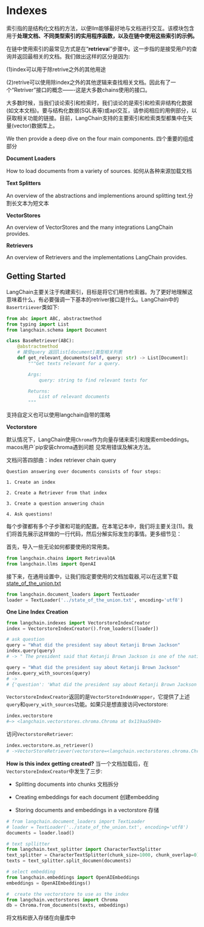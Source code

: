 # Indexes

索引指的是结构化文档的方法，以便llm能够最好地与文档进行交互。该模块包含用于**处理文档、不同类型索引的实用程序函数，以及在链中使用这些索引的示例。**

在链中使用索引的最常见方式是在“**retrieva**l”步骤中。这一步指的是接受用户的查询并返回最相关的文档。我们做出这样的区分是因为:

(1)index可以用于除retrive之外的其他用途

(2)retrive可以使用除index之外的其他逻辑来查找相关文档。因此有了一个“Retriver”接口的概念——-这是大多数chains使用的接口。

大多数时候，当我们谈论索引和检索时，我们谈论的是索引和检索非结构化数据(如文本文档)。要与结构化数据(SQL表等)或api交互，请参阅相应的用例部分，以获取相关功能的链接。目前，LangChain支持的主要索引和检索类型都集中在矢量(vector)数据库上。

We then provide a deep dive on the four main components. 四个重要的组成部分

**Document Loaders**

How to load documents from a variety of sources. 如何从各种来源加载文档

**Text Splitters**

An overview of the abstractions and implementions around splitting text.分割长文本为短文本

**VectorStores**

An overview of VectorStores and the many integrations LangChain provides.


**Retrievers**

An overview of Retrievers and the implementations LangChain provides.

## Getting Started

LangChain主要关注于构建索引，目标是将它们用作检索器。为了更好地理解这意味着什么，有必要强调一下基本的retriver接口是什么。LangChain中的`Basertriiever`类如下:

```python
from abc import ABC, abstractmethod
from typing import List
from langchain.schema import Document

class BaseRetriever(ABC):
    @abstractmethod
	# 接受query 返回list[document]类型相关列表
    def get_relevant_documents(self, query: str) -> List[Document]:
        """Get texts relevant for a query.

        Args:
            query: string to find relevant texts for

        Returns:
            List of relevant documents
        """
```
支持自定义也可以使用langchain自带的策略

**Vectorstore**

默认情况下，LangChain使用`Chroma`作为向量存储来索引和搜索embeddings。macos用户`pip安装chroma遇到问题 见常用错误及解决方法。

文档问答四部曲：index retriever chain query

	Question answering over documents consists of four steps:

	1. Create an index

	2. Create a Retriever from that index

	3. Create a question answering chain

	4. Ask questions!

每个步骤都有多个子步骤和可能的配置。在本笔记本中，我们将主要关注(1)。我们将首先展示这样做的一行代码，然后分解实际发生的事情。更多细节见：

首先，导入一些无论如何都要使用的常用类。
```python 
from langchain.chains import RetrievalQA
from langchain.llms import OpenAI
```
接下来，在通用设置中，让我们指定要使用的文档加载器,可以在这里下载[state_of_the_union.txt](https://github.com/hwchase17/langchain/blob/master/docs/modules/state_of_the_union.txt)

```PYTHON
from langchain.document_loaders import TextLoader
loader = TextLoader('../state_of_the_union.txt', encoding='utf8')
```
**One Line Index Creation**
```python
from langchain.indexes import VectorstoreIndexCreator
index = VectorstoreIndexCreator().from_loaders([loader])

# ask question
query = "What did the president say about Ketanji Brown Jackson"
index.query(query)
# -> " The president said that Ketanji Brown Jackson is one of the nation's top legal minds, a former top litigator in private practice, a former federal public defender, and from a family of public school educators and police officers. He also said that she is a consensus builder and has received a broad range of support from the Fraternal Order of Police to former judges appointed by Democrats and Republicans."

query = "What did the president say about Ketanji Brown Jackson"
index.query_with_sources(query)
# ->
# {'question': 'What did the president say about Ketanji Brown Jackson','answer': " The president said that he nominated Circuit Court of Appeals Judge Ketanji Brown Jackson, one of the nation's top legal minds, to continue Justice Breyer's legacy of excellence, and that she has received a broad range of support from the Fraternal Order of Police to former judges appointed by Democrats and Republicans.\n",'sources': '../state_of_the_union.txt'}
```
`VectorstoreIndexCreator`返回的是`VectorStoreIndexWrapper`，它提供了上述`query`和`query_with_sources`功能。如果只是想直接访问vectorstore:

```python
index.vectorstore
#—> <langchain.vectorstores.chroma.Chroma at 0x119aa5940>
```
访问`VectorstoreRetriever`:
```python
index.vectorstore.as_retriever()
# ->VectorStoreRetriever(vectorstore=<langchain.vectorstores.chroma.Chroma object at 0x119aa5940>, search_kwargs={}) 
```
**How is this index getting created?**
当一个文档加载后，在`VectorstoreIndexCreator`中发生了三步: 

* Splitting documents into chunks 文档拆分

* Creating embeddings for each document 创建embedding

* Storing documents and embeddings in a vectorstore 存储

```python
# from langchain.document_loaders import TextLoader
# loader = TextLoader('../state_of_the_union.txt', encoding='utf8')
documents = loader.load()
```
```python
# text spllitter
from langchain.text_splitter import CharacterTextSplitter
text_splitter = CharacterTextSplitter(chunk_size=1000, chunk_overlap=0)
texts = text_splitter.split_documen(documents)                            
```

```python 
# select embedding
from langchain.embeddings import OpenAIEmbeddings
embeddings = OpenAIEmbeddings()
```
```python
#  create the vectorstore to use as the index
from langchain.vectorstores import Chroma
db = Chroma.from_documents(texts, embeddings)
```



将文档和嵌入存储在向量库中
